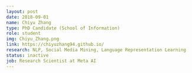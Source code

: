 ```yaml
---
layout: post
date: 2018-09-01
name: Chiyu Zhang
type: PhD Candidate (School of Information)
role: student
img: Chiyu_Zhang.png
link: https://chiyuzhang94.github.io/
research: NLP, Social Media Mining, Language Representation Learning
status: inactive
job: Research Scientist at Meta AI
---
```

